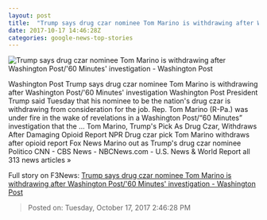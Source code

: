 ```yaml
---
layout: post
title:  "Trump says drug czar nominee Tom Marino is withdrawing after Washington Post/'60 Minutes' investigation - Washington Post"
date: 2017-10-17 14:46:28Z
categories: google-news-top-stories
---
```


![Trump says drug czar nominee Tom Marino is withdrawing after Washington Post/'60 Minutes' investigation - Washington Post](https://img.washingtonpost.com/rf/image_1484w/2010-2019/WashingtonPost/2017/10/16/National-Politics/Images/Botsford171016Trump21079.JPG?t=20170517)

Washington Post Trump says drug czar nominee Tom Marino is withdrawing after Washington Post/'60 Minutes' investigation Washington Post President Trump said Tuesday that his nominee to be the nation's drug czar is withdrawing from consideration for the job. Rep. Tom Marino (R-Pa.) was under fire in the wake of revelations in a Washington Post/“60 Minutes” investigation that the ... Tom Marino, Trump's Pick As Drug Czar, Withdraws After Damaging Opioid Report NPR Drug czar pick Tom Marino withdraws after opioid report Fox News Marino out as Trump's drug czar nominee Politico CNN - CBS News - NBCNews.com - U.S. News & World Report all 313 news articles »


Full story on F3News: [Trump says drug czar nominee Tom Marino is withdrawing after Washington Post/'60 Minutes' investigation - Washington Post](http://www.f3nws.com/n/dfvYRH)

> Posted on: Tuesday, October 17, 2017 2:46:28 PM
